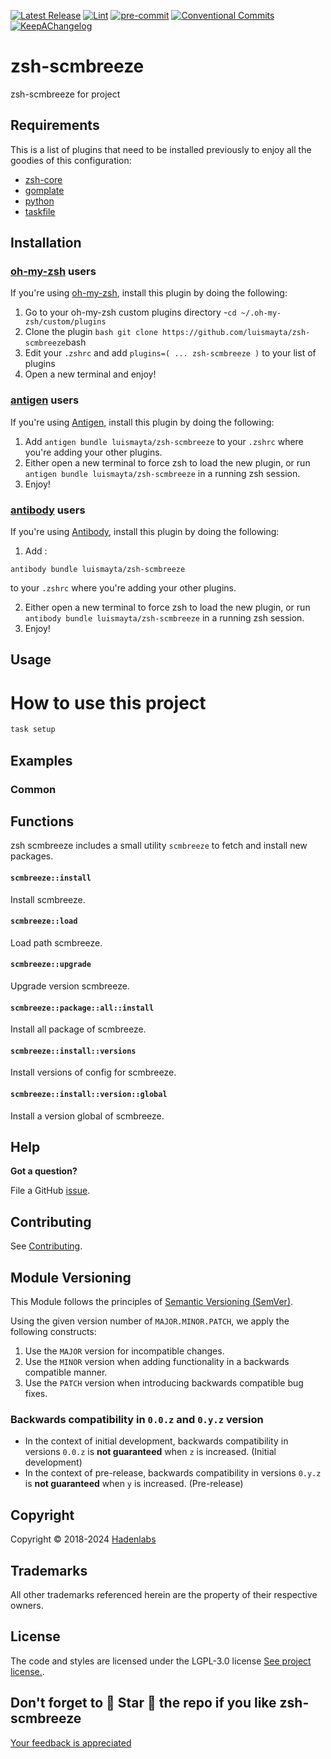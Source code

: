 <!--


  ** DO NOT EDIT THIS FILE
  **
  ** 1) Make all changes to `provision/generator/README.yaml`
  ** 2) Run`task readme` to rebuild this file.
  **
  ** (We maintain HUNDREDS of open source projects. This is how we maintain our sanity.)
  **


  -->

[![Latest Release](https://img.shields.io/github/release/luismayta/zsh-scmbreeze)](https://github.com/luismayta/zsh-scmbreeze/releases) [![Lint](https://img.shields.io/github/workflow/status/luismayta/zsh-scmbreeze/lint-code)](https://github.com/luismayta/zsh-scmbreeze/actions?workflow=lint-code) [![pre-commit](https://img.shields.io/badge/pre--commit-enabled-brightgreen?logo=pre-commit&logoColor=white)](https://github.com/pre-commit/pre-commit) [![Conventional Commits](https://img.shields.io/badge/Conventional%20Commits-1.0.0-yellow)](https://conventionalcommits.org) [![KeepAChangelog](https://img.shields.io/badge/changelog-Keep%20a%20Changelog%20v1.0.0-orange)](https://keepachangelog.com)

# zsh-scmbreeze

zsh-scmbreeze for project

## Requirements

This is a list of plugins that need to be installed previously to enjoy all the goodies of this configuration:

- [zsh-core](https://github.com/hadenlabs/zsh-core)
- [gomplate](https://github.com/hairyhenderson/gomplate)
- [python](https://www.python.org)
- [taskfile](https://github.com/go-task/task)

## Installation

<!-- Space: Projects -->
<!-- Parent: Project -->
<!-- Title: Installation Oh-My-Zsh ZshScmBreeze -->
<!-- Label: ZshScmBreeze -->
<!-- Label: Project -->
<!-- Label: Installation -->
<!-- Label: Oh-My-Zsh -->
<!-- Include: docs/disclaimer.md -->
<!-- Include: ac:toc -->

### [oh-my-zsh](https://github.com/ohmyzsh/ohmyzsh) users

If you're using [oh-my-zsh](https://github.com/ohmyzsh/ohmyzsh), install this plugin by doing the following:

1.  Go to your oh-my-zsh custom plugins directory -`cd ~/.oh-my-zsh/custom/plugins`
2.  Clone the plugin `bash git clone https://github.com/luismayta/zsh-scmbreeze`bash
3.  Edit your `.zshrc` and add `plugins=( ... zsh-scmbreeze )` to your list of plugins
4.  Open a new terminal and enjoy!
    <!-- Space: Projects -->
    <!-- Parent: Project -->
    <!-- Title: Installation Antigen ZshScmBreeze -->
    <!-- Label: ZshScmBreeze -->
    <!-- Label: Project -->
    <!-- Label: Installation -->
    <!-- Label: Antigen -->
    <!-- Include: docs/disclaimer.md -->
    <!-- Include: ac:toc -->

### [antigen](https://github.com/zsh-users/antigen) users

If you're using [Antigen](https://github.com/zsh-users/antigen), install this plugin by doing the following:

1.  Add `antigen bundle luismayta/zsh-scmbreeze` to your `.zshrc` where you're adding your other plugins.
2.  Either open a new terminal to force zsh to load the new plugin, or run `antigen bundle luismayta/zsh-scmbreeze` in a running zsh session.
3.  Enjoy!
    <!-- Space: Projects -->
    <!-- Parent: Project -->
    <!-- Title: Installation Antibody ZshScmBreeze -->
    <!-- Label: ZshScmBreeze -->
    <!-- Label: Project -->
    <!-- Label: Installation -->
    <!-- Include: docs/disclaimer.md -->
    <!-- Include: ac:toc -->

### [antibody](https://github.com/getantibody/antibody) users

If you're using [Antibody](https://github.com/getantibody/antibody), install this plugin by doing the following:

1.  Add :

```{.sourceCode .bash}
antibody bundle luismayta/zsh-scmbreeze
```

to your `.zshrc` where you're adding your other plugins.

2.  Either open a new terminal to force zsh to load the new plugin, or run `antibody bundle luismayta/zsh-scmbreeze` in a running zsh session.
3.  Enjoy!

## Usage

# How to use this project

```bash
task setup
```

## Examples

<!-- Space: Projects -->
<!-- Parent: ZshScmBreeze -->
<!-- Title: Examples ZshScmBreeze -->
<!-- Label: Examples -->
<!-- Include: ./../disclaimer.md -->
<!-- Include: ac:toc -->

### Common

 <!-- Space: Projects -->
<!-- Parent: Project -->
<!-- Title: Functions -->
<!-- Label: Functions -->
<!-- Include: docs/disclaimer.md -->
<!-- Include: ac:toc -->

## Functions

zsh scmbreeze includes a small utility `scmbreeze` to fetch and install new packages.

#### `scmbreeze::install`

Install scmbreeze.

#### `scmbreeze::load`

Load path scmbreeze.

#### `scmbreeze::upgrade`

Upgrade version scmbreeze.

#### `scmbreeze::package::all::install`

Install all package of scmbreeze.

#### `scmbreeze::install::versions`

Install versions of config for scmbreeze.

#### `scmbreeze::install::version::global`

Install a version global of scmbreeze.

## Help

**Got a question?**

File a GitHub [issue](https://github.com/luismayta/zsh-scmbreeze/issues).

## Contributing

See [Contributing](./docs/contributing.md).

## Module Versioning

This Module follows the principles of [Semantic Versioning (SemVer)](https://semver.org/).

Using the given version number of `MAJOR.MINOR.PATCH`, we apply the following constructs:

1. Use the `MAJOR` version for incompatible changes.
1. Use the `MINOR` version when adding functionality in a backwards compatible manner.
1. Use the `PATCH` version when introducing backwards compatible bug fixes.

### Backwards compatibility in `0.0.z` and `0.y.z` version

- In the context of initial development, backwards compatibility in versions `0.0.z` is **not guaranteed** when `z` is increased. (Initial development)
- In the context of pre-release, backwards compatibility in versions `0.y.z` is **not guaranteed** when `y` is increased. (Pre-release)

## Copyright

Copyright © 2018-2024 [Hadenlabs](https://hadenlabs.com)

## Trademarks

All other trademarks referenced herein are the property of their respective owners.

## License

The code and styles are licensed under the LGPL-3.0 license [See project license.](LICENSE).

## Don't forget to 🌟 Star 🌟 the repo if you like zsh-scmbreeze

[Your feedback is appreciated](https://github.com/luismayta/zsh-scmbreeze/issues)
